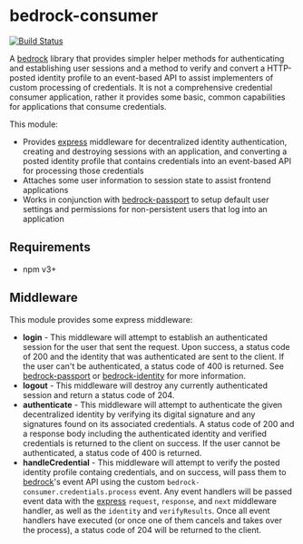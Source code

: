 # bedrock-consumer

[![Build Status](http://ci.digitalbazaar.com/buildStatus/icon?job=bedrock-consumer)](http://ci.digitalbazaar.com/job/bedrock-consumer)

A [bedrock][] library that provides simpler helper methods for authenticating
and establishing user sessions and a method to verify and convert a HTTP-posted
identity profile to an event-based API to assist implementers of custom
processing of credentials. It is not a comprehensive credential
consumer application, rather it provides some basic, common capabilities for
applications that consume credentials.

This module:

* Provides [express][] middleware for decentralized identity authentication,
  creating and destroying sessions with an application, and converting
  a posted identity profile that contains credentials into an event-based
  API for processing those credentials
* Attaches some user information to session state to assist frontend
  applications
* Works in conjunction with [bedrock-passport][] to setup default user
  settings and permissions for non-persistent users that log into an
  application

## Requirements

- npm v3+

## Middleware

This module provides some express middleware:

* **login** - This middleware will attempt to establish an authenticated
  session for the user that sent the request. Upon success, a status code
  of 200 and the identity that was authenticated are sent to the client. If
  the user can't be authenticated, a status code of 400 is returned. See
  [bedrock-passport][] or [bedrock-identity][] for more information.
* **logout** - This middleware will destroy any currently authenticated
  session and return a status code of 204.
* **authenticate** - This middleware will attempt to authenticate the given
  decentralized identity by verifying its digital signature and any signatures
  found on its associated credentials. A status code of 200 and a response
  body including the authenticated identity and verified credentials is
  returned to the client on success. If the user cannot be authenticated, a
  status code of 400 is returned.
* **handleCredential** - This middleware will attempt to verify the posted
  identity profile containg credentials, and on success, will pass them to
  [bedrock][]'s event API using the custom
  `bedrock-consumer.credentials.process` event. Any event handlers will be
  passed event data with the [express] `request`, `response`, and `next`
  middleware handler, as well as the `identity` and `verifyResults`. Once
  all event handlers have executed (or once one of them cancels and takes over
  the process), a status code of 204 will be returned to the client.

[bedrock]: https://github.com/digitalbazaar/bedrock
[bedrock-identity]: https://github.com/digitalbazaar/bedrock-identity
[bedrock-passport]: https://github.com/digitalbazaar/bedrock-passport
[express]: https://github.com/expressjs/express
